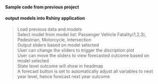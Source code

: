 #### Sample code from previous project
#### output models into Rshiny application
> Load previous data and models  
> Select model from model list: Passenger Vehicle Fatality(1,2,3), Pedestrian, Motorcycle, Intersection  
> Output sliders based on model selected  
> User can change the sliders to trigger the discription plot  
> User can move the sliders to view forecasted outcome based on model selected  
> State level outcome will show in headmap  
> A forecast button is set to automatically adjust all variables to next year level, hence forecast next year outcome

